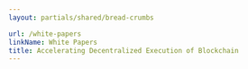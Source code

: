 ```yaml
---
layout: partials/shared/bread-crumbs

url: /white-papers
linkName: White Papers
title: Accelerating Decentralized Execution of Blockchain
---
```

